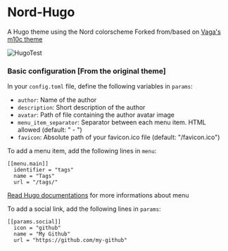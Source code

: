 # Nord-Hugo
A Hugo theme using the Nord colorscheme
Forked from/based on [Vaga's m10c theme](https://github.com/vaga/hugo-theme-m10c)


![HugoTest](https://user-images.githubusercontent.com/68812119/210877632-d0d13030-d472-4f35-b952-80570cbc316f.png)

### Basic configuration [From the original theme]

In your `config.toml` file, define the following variables in `params`:

- `author`: Name of the author
- `description`: Short description of the author
- `avatar`: Path of file containing the author avatar image
- `menu_item_separator`: Separator between each menu item. HTML allowed (default: " - ")
- `favicon`: Absolute path of your favicon.ico file (default: "/favicon.ico")

To add a menu item, add the following lines in `menu`:

```
[[menu.main]]
  identifier = "tags"
  name = "Tags"
  url = "/tags/"
```

[Read Hugo documentations](https://gohugo.io/content-management/menus/#readout) for more informations about menu

To add a social link, add the following lines in `params`:

```
[[params.social]]
  icon = "github"
  name = "My Github"
  url = "https://github.com/my-github"
```

